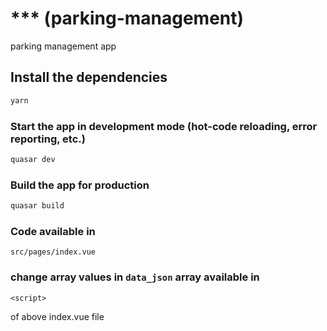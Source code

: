 # \*\*\* (parking-management)

parking management app

## Install the dependencies

```bash
yarn
```

### Start the app in development mode (hot-code reloading, error reporting, etc.)

```bash
quasar dev
```

### Build the app for production

```bash
quasar build
```

### Code available in

```
src/pages/index.vue
```

### change array values in `data_json` array available in

```
<script>
```

of above index.vue file
